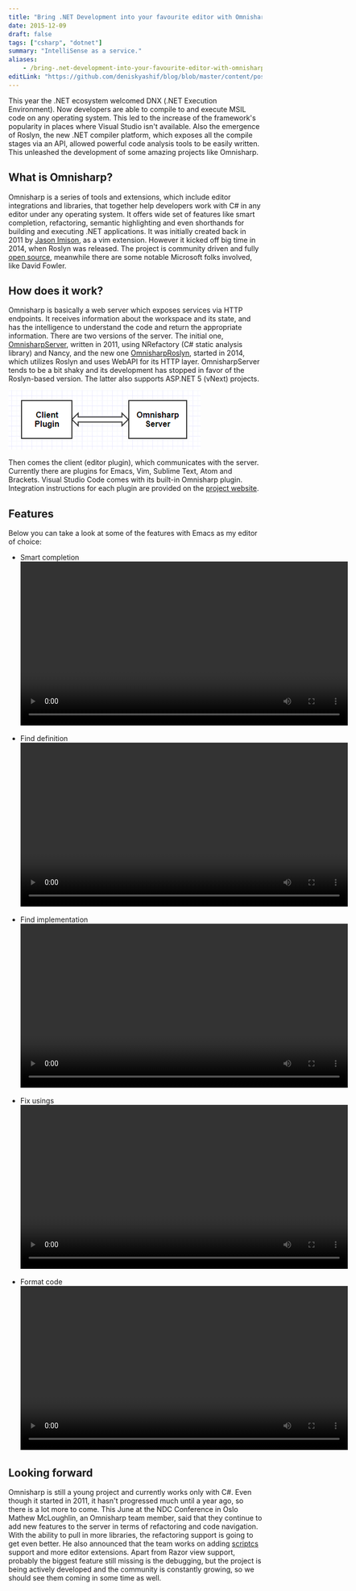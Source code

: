 ```yaml
---
title: "Bring .NET Development into your favourite editor with Omnisharp"
date: 2015-12-09
draft: false
tags: ["csharp", "dotnet"]
summary: "IntelliSense as a service."
aliases: 
    - /bring-.net-development-into-your-favourite-editor-with-omnisharp
editLink: "https://github.com/deniskyashif/blog/blob/master/content/posts/2015-12-09-bring-dotnet-into-your-editor-omnisharp.md"
---
```


This year the .NET ecosystem welcomed DNX (.NET Execution Environment). Now developers are able to compile to and execute MSIL code on any operating system. This led to the increase of the framework's popularity in places where Visual Studio isn't available. Also the emergence of Roslyn, the new .NET compiler platform, which exposes all the compile stages via an API, allowed powerful code analysis tools to be easily written. This unleashed the development of some amazing projects like Omnisharp. 

## What is Omnisharp?

Omnisharp is a series of tools and extensions, which include editor integrations and libraries, that together help developers work with C# in any editor under any operating system. It offers wide set of features like smart completion, refactoring, semantic highlighting and even shorthands for building and executing .NET applications. It was initially created back in 2011 by [Jason Imison](https://twitter.com/JasonImison), as a vim extension. However it kicked off big time in 2014, when Roslyn was released. The project is community driven and fully [open source](https://github.com/OmniSharp/omnisharp-roslyn), meanwhile there are some notable Microsoft folks involved, like David Fowler.

##  How does it work?

Omnisharp is basically a web server which exposes services via HTTP endpoints. It receives information about the workspace and its state, and has the intelligence to understand the code and return the appropriate information. There are two versions of the server. The initial one, [OmnisharpServer](https://github.com/OmniSharp/omnisharp-server), written in 2011, using NRefactory (C# static analysis library) and Nancy, and the new one [OmnisharpRoslyn](https://github.com/OmniSharp/omnisharp-roslyn), started in 2014, which utilizes Roslyn and uses WebAPI for its HTTP layer. OmnisharpServer tends to be a bit shaky and its development has stopped in favor of the Roslyn-based version. The latter also supports ASP.NET 5 (vNext) projects. 

![client-server](/images/posts/2015-12-09-omnisharp/client-server.png "Client-Server")

Then comes the client (editor plugin), which communicates with the server. Currently there are plugins for Emacs, Vim, Sublime Text, Atom and Brackets. Visual Studio Code comes with its built-in Omnisharp plugin. Integration instructions for each plugin are provided on the [project website](http://www.omnisharp.net/#integrations).

## Features

Below you can take a look at some of the features with Emacs as my editor of choice:  

* Smart completion  
<video alt="Smart completion" src="/images/posts/2015-12-09-omnisharp/intellisense.mp4" controls="controls" width="650px"></video>

* Find definition  
<video alt="Smart completion" src="/images/posts/2015-12-09-omnisharp/goto-definition.mp4" controls="controls" width="650px"></video>

* Find implementation  
<video alt="Smart completion" src="/images/posts/2015-12-09-omnisharp/goto-implementation.mp4" controls="controls" width="650px"></video>

* Fix usings  
<video alt="Smart completion" src="/images/posts/2015-12-09-omnisharp/fix-usings.mp4" controls="controls" width="650px"></video>

* Format code  
<video alt="Smart completion" src="/images/posts/2015-12-09-omnisharp/code-formatting.mp4" controls="controls" width="650px"></video>

## Looking forward

Omnisharp is still a young project and currently works only with C#. Even though it started in 2011, it hasn't progressed much until a year ago, so there is a lot more to come. This June at the NDC Conference in Oslo Mathew McLoughlin, an Omnisharp team member, said that they continue to add new features to the server in terms of refactoring and code navigation. With the ability to pull in more libraries, the refactoring support is going to get even better. He also announced that the team works on adding [scriptcs](http://scriptcs.net/) support and more editor extensions. Apart from Razor view support, probably the biggest feature still missing is the debugging, but the project is being actively developed and the community is constantly growing, so we should see them coming in some time as well. 
